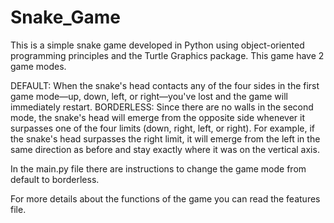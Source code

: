 # Snake_Game
This is a simple snake game developed in Python using object-oriented programming principles and the Turtle Graphics package. This game have 2 game modes.

DEFAULT: When the snake's head contacts any of the four sides in the first game mode—up, down, left, or right—you've lost and the game will immediately restart.
BORDERLESS: Since there are no walls in the second mode, the snake's head will emerge from the opposite side whenever it surpasses one of the four limits (down, right, left, or right). For example, if the snake's head surpasses the right limit, it will emerge from the left in the same direction as before and stay exactly where it was on the vertical axis.

In the main.py file there are instructions to change the game mode from default to borderless.

For more details about the functions of the game you can read the features file.
